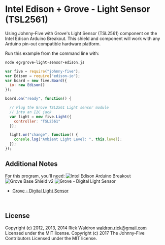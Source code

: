 <!--remove-start-->

# Intel Edison + Grove - Light Sensor (TSL2561)

<!--remove-end-->


Using Johnny-Five with Grove's Light Sensor (TSL2561) component on the Intel Edison Arduino Breakout. This shield and component will work with any Arduino pin-out compatible hardware platform.







Run this example from the command line with:
```bash
node eg/grove-light-sensor-edison.js
```


```javascript
var five = require("johnny-five");
var Edison = require("edison-io");
var board = new five.Board({
  io: new Edison()
});

board.on("ready", function() {

  // Plug the Grove TSL2561 Light sensor module
  // into an I2C jack
  var light = new five.Light({
    controller: "TSL2561"
  });

  light.on("change", function() {
    console.log("Ambient Light Level: ", this.level);
  });
});

```








## Additional Notes
For this program, you'll need:
![Intel Edison Arduino Breakout](https://cdn.sparkfun.com//assets/parts/1/0/1/3/9/13097-06.jpg)
![Grove Base Shield v2](http://www.seeedstudio.com/depot/images/product/base%20shield%20V2_01.jpg)
![Grove - Digital Light Sensor](http://www.seeedstudio.com/depot/images/101020030%201.jpg)
- [Grove - Digital Light Sensor](http://www.seeedstudio.com/depot/Grove-Digital-Light-Sensor-p-1281.html)

&nbsp;

<!--remove-start-->

## License
Copyright (c) 2012, 2013, 2014 Rick Waldron <waldron.rick@gmail.com>
Licensed under the MIT license.
Copyright (c) 2017 The Johnny-Five Contributors
Licensed under the MIT license.

<!--remove-end-->
